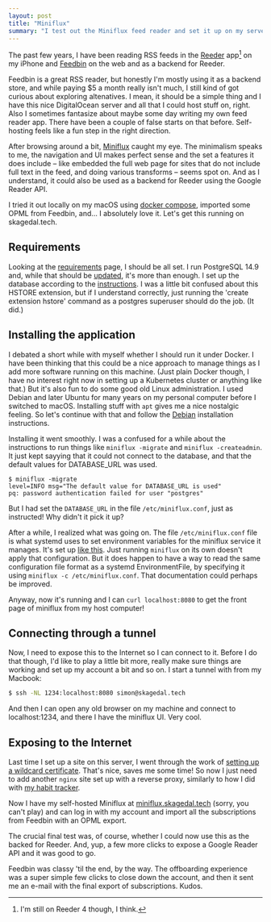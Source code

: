 ```yaml
---
layout: post
title: "Miniflux"
summary: "I test out the Miniflux feed reader and set it up on my server"
---
```


The past few years, I have been reading RSS feeds in the [Reeder](https://reederapp.com/) app[^1] on my iPhone and [Feedbin](https://feedbin.com/) on the web and as a backend for Reeder. 

Feedbin is a great RSS reader, but honestly I'm mostly using it as a backend store, and while paying $5 a month really isn't much, I still kind of got curious about exploring altenatives. I mean, it should be a simple thing and I have this nice DigitalOcean server and all that I could host stuff on, right. Also I sometimes fantasize about maybe some day writing my own feed reader app.  There have been a couple of false starts on that before. Self-hosting feels like a fun step in the right direction. 

After browsing around a bit, [Miniflux](https://miniflux.app/) caught my eye. The minimalism speaks to me, the navigation and UI makes perfect sense and the set a features it does include – like embedded the full web page for sites that do not include full text in the feed, and doing various transforms – seems spot on. And as I understand, it could also be used as a backend for Reeder using the Google Reader API. 

I tried it out locally on my macOS using [docker compose](https://miniflux.app/docs/dacker.html#docker-compose), imported some OPML from Feedbin, and... I absolutely love it. Let's get this running on skagedal.tech.

## Requirements

Looking at the [requirements](https://miniflux.app/docs/requirements.html) page, I should be all set. I run PostgreSQL 14.9 and, while that should be [updated](https://blog.skagedal.tech/2023/01/19/updating-ubuntu.html), it's more than enough. I set up the database according to the [instructions](https://miniflux.app/docs/database.html). I was a little bit confused about this HSTORE extension, but if I understand correctly, just running the 'create extension hstore' command as a postgres superuser should do the job. (It did.)

## Installing the application

I debated a short while with myself whether I should run it under Docker. I have been thinking that this could be a nice approach to manage things as I add more software running on this machine. (Just plain Docker though, I have no interest right now in setting up a Kubernetes cluster or anything like that.) But it's also fun to do some good old Linux administration. I used Debian and later Ubuntu for many years on my personal computer before I switched to macOS. Installing stuff with `apt` gives me a nice nostalgic feeling. So let's continue with that and follow the [Debian](https://miniflux.app/docs/debian.html) installation instructions.

Installing it went smoothly. I was a confused for a while about the instructions to run things like `miniflux -migrate` and `miniflux -createadmin`. It just kept sayying that it could not connect to the database, and that the default values for DATABASE_URL was used.

```
$ miniflux -migrate
level=INFO msg="The default value for DATABASE_URL is used"
pq: password authentication failed for user "postgres"
```

But I had set the `DATABASE_URL` in the file `/etc/miniflux.conf`, just as instructed! Why didn't it pick it up? 

After a while, I realized what was going on. The file `/etc/miniflux.conf` file is what systemd uses to set environment variables for the miniflux service it manages. It's set up [like this](https://github.com/miniflux/v2/blob/main/packaging/systemd/miniflux.service#L19). Just running `miniflux` on its own doesn't apply that configuration. But it does happen to have a way to read the same configuration file format as a systemd EnvironmentFile, by specifying it using `miniflux -c /etc/miniflux.conf`. That documentation could perhaps be improved. 

Anyway, now it's running and I can `curl localhost:8080` to get the front page of miniflux from my host computer! 

## Connecting through a tunnel

Now, I need to expose this to the Internet so I can connect to it. Before I do that though, I'd like to play a little bit more, really make sure things are working and set up my account a bit and so on. I start a tunnel with from my Macbook:

```bash
$ ssh -NL 1234:localhost:8080 simon@skagedal.tech
```

And then I can open any old browser on my machine and connect to localhost:1234, and there I have the miniflux UI. Very cool. 

## Exposing to the Internet

Last time I set up a site on this server, I went through the work of [setting up a wildcard certificate](https://blog.skagedal.tech/2023/02/13/deploying-normal-score-converter.html). That's nice, saves me some time! So now I just need to add another `nginx` site set up with a reverse proxy, similarly to how I did with [my habit tracker](https://blog.skagedal.tech/2023/01/25/habit-tracker-exposing-it.html). 

Now I have my self-hosted Miniflux at [miniflux.skagedal.tech](https://miniflux.skagedal.tech) (sorry, you can't play) and can log in with my account and import all the subscriptions from Feedbin with an OPML export.

The crucial final test was, of course, whether I could now use this as the backed for Reeder. And, yup, a few more clicks to expose a Google Reader API and it was good to go. 

Feedbin was classy 'til the end, by the way. The offboarding experience was a super simple few clicks to close down the account, and then it sent me an e-mail with the final export of subscriptions. Kudos. 

[^1]: I'm still on Reeder 4 though, I think. 